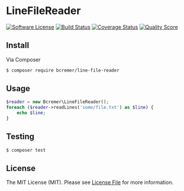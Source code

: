 # LineFileReader

[![Software License][ico-license]](LICENSE.md)
[![Build Status][ico-travis]][link-travis]
[![Coverage Status][ico-scrutinizer]][link-scrutinizer]
[![Quality Score][ico-code-quality]][link-code-quality]

## Install

Via Composer

``` bash
$ composer require bcremer/line-file-reader
```

## Usage

``` php
$reader = new Bcremer\LineFileReader();
foreach ($reader->readLines('some/file.txt') as $line) {
    echo $line;
}
```

## Testing

``` bash
$ composer test
```

## License

The MIT License (MIT). Please see [License File](LICENSE.md) for more information.

[ico-license]: https://img.shields.io/badge/license-MIT-brightgreen.svg?style=flat-square
[ico-travis]: https://img.shields.io/travis/bcremer/LineFileReader/master.svg?style=flat-square
[ico-scrutinizer]: https://img.shields.io/scrutinizer/coverage/g/bcremer/LineFileReader.svg?style=flat-square
[ico-code-quality]: https://img.shields.io/scrutinizer/g/bcremer/LineFileReader.svg?style=flat-square

[link-travis]: https://travis-ci.org/bcremer/LineFileReader
[link-scrutinizer]: https://scrutinizer-ci.com/g/bcremer/LineFileReader/code-structure
[link-code-quality]: https://scrutinizer-ci.com/g/bcremer/LineFileReader
